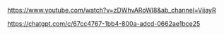 https://www.youtube.com/watch?v=zDWhvARoWl8&ab_channel=VijayR

https://chatgpt.com/c/67cc4767-1bb4-800a-adcd-0662ae1bce25
